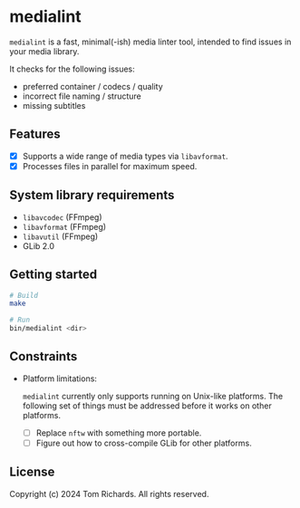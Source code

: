 # medialint

`medialint` is a fast, minimal(-ish) media linter tool, intended to find issues in your media library.

It checks for the following issues:

 - preferred container / codecs / quality
 - incorrect file naming / structure
 - missing subtitles

## Features

 - [x] Supports a wide range of media types via `libavformat`.
 - [x] Processes files in parallel for maximum speed.

## System library requirements

 - `libavcodec` (FFmpeg)
 - `libavformat` (FFmpeg)
 - `libavutil` (FFmpeg)
 - GLib 2.0

## Getting started

```bash
# Build
make

# Run
bin/medialint <dir>
```

## Constraints

- Platform limitations:

  `medialint` currently only supports running on Unix-like platforms. The following set of things must be addressed before it works on other platforms.

  - [ ] Replace `nftw` with something more portable.
  - [ ] Figure out how to cross-compile GLib for other platforms.

## License

Copyright (c) 2024 Tom Richards. All rights reserved.
